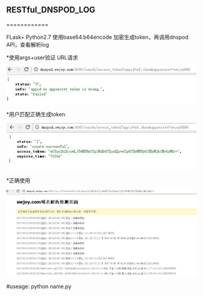 ## RESTful_DNSPOD_LOG
============


FLask+ Python2.7
使用base64.b64encode 加密生成token，再调用dnspod API，查看解析log


*使用args+user验证 URL请求

![](https://github.com/hanyan007/RESTful_DNSPOD_LOG/blob/master/d1.jpg)

*用户匹配正确生成token

![](https://github.com/hanyan007/RESTful_DNSPOD_LOG/blob/master/d2.jpg)


*正确使用

![](https://github.com/hanyan007/RESTful_DNSPOD_LOG/blob/master/d3.jpg)



#useage:
python  name.py

